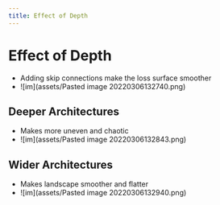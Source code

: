 ```yaml
---
title: Effect of Depth
---
```


# Effect of Depth
- Adding skip connections make the loss surface smoother
- ![im](assets/Pasted image 20220306132740.png)

## Deeper Architectures
- Makes more uneven and chaotic
- ![im](assets/Pasted image 20220306132843.png)

## Wider Architectures
- Makes landscape smoother and flatter
- ![im](assets/Pasted image 20220306132940.png)














